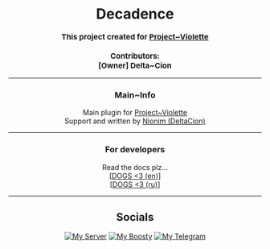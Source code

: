 <H1 align="center">Decadence</H1>

<p align="center" style="font-size: 15px">
    <b>
    This project created for <a href="https://discord.gg/MEBkvJbe4P">Project~Violette</a>
        <br>
        <br>
        Contributors:
        <br>
        [Owner] Delta~Cion
    </b>
</p>

---
<H3 align="center">Main~Info</H3>

<p align="center">
    Main plugin for
    <a href="https://discord.gg/MEBkvJbe4P">Project~Violette</a>
    <br>
	Support and written by <a href="https://github.com/Nionim">Nionim (DeltaCion)</a>
</p>

---
<H3 align="center">For developers</H3>

<p align="center">
    Read the docs plz...
	<br>
	[<a href="docs/en/raws/WhatIsIt.md">DOGS <3 (en)</a>]
	<br>
	[<a href="docs/ru/raws/WhatIsIt.md">DOGS <3 (ru)</a>]
</p>

---
<H2 align="center">Socials</H2>

<p align="center">
  <a href="https://discord.gg/MEBkvJbe4P" target="_blank">
    <img alt="My Server" src="https://img.shields.io/badge/My_Server-white?style=for-the-badge&logo=discord&logoColor=white&logoSize=64&label=%20&labelColor=5c32a8&color=242323&link=https%3A%2F%2Fdiscord.gg%2FMEBkvJbe4P"></a>
  <a href="https://boosty.to/nionim" target="_blank">
    <img alt="My Boosty" src="https://img.shields.io/badge/My_Boosty-white?style=for-the-badge&logo=boosty&logoColor=white&logoSize=64&label=%20&labelColor=ed7315&color=242323&link=https%3A%2F%2Fboosty.to%2Fnionim"></a>
  <a href="https://t.me/projectviolette" target="_blank">
    <img alt="My Telegram" src="https://img.shields.io/badge/My_Telegram-white?style=for-the-badge&logo=telegram&logoColor=white&logoSize=64&label=%20&labelColor=00aeff&color=242323&link=https%3A%2F%2Ft.me%2Fprojectviolette"></a>
</p>
